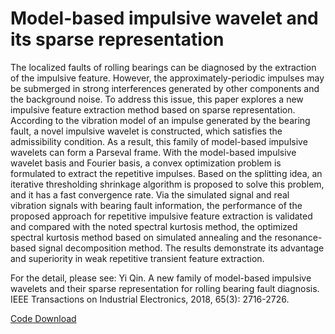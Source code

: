 # Model-based impulsive wavelet and its sparse representation

The localized faults of rolling bearings can be diagnosed by the extraction of the impulsive feature. However, the approximately-periodic impulses may be submerged in strong interferences generated by other components and the background noise. To address this issue, this paper explores a new impulsive feature extraction method based on sparse representation. According to the vibration model of an impulse generated by the bearing fault, a novel impulsive wavelet is constructed, which satisfies the admissibility condition. As a result, this family of model-based impulsive wavelets can form a Parseval frame. With the model-based impulsive wavelet basis and Fourier basis, a convex optimization problem is formulated to extract the repetitive impulses. Based on the splitting idea, an iterative thresholding shrinkage algorithm is proposed to solve this problem, and it has a fast convergence rate. Via the simulated signal and real vibration signals with bearing fault information, the performance of the proposed approach for repetitive impulsive feature extraction is validated and compared with the noted spectral kurtosis method, the optimized spectral kurtosis method based on simulated annealing and the resonance-based signal decomposition method. The results demonstrate its advantage and superiority in weak repetitive transient feature extraction. 

For the detail, please see: Yi Qin. A new family of model-based impulsive wavelets and their sparse representation for rolling bearing fault diagnosis. IEEE Transactions on Industrial Electronics, 2018, 65(3): 2716-2726.

[Code Download](https://github.com/QinYi-team/codes/tree/master/Model-based%20impulsive%20wavelet%20and%20its%20sparse%20representation)